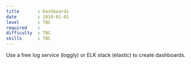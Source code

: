 ```yaml
---
title       : Dashboards
date        : 2018-01-01
level       : TBC
required    :
difficulty  : TBC
skills      : TBC
---
```


Use a free log service (loggly) or ELK stack (elastic) to create dashboards.